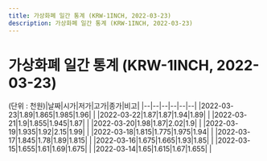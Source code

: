 ```yaml
---
title: 가상화폐 일간 통계 (KRW-1INCH, 2022-03-23)
description: 가상화폐 일간 통계 (KRW-1INCH, 2022-03-23)
---
```


가상화폐 일간 통계 (KRW-1INCH, 2022-03-23)
===

(단위 : 천원)|날짜|시가|저가|고가|종가|비고|
|--|--|--|--|--|--|
|2022-03-23|1.89|1.865|1.985|1.96|    |
|2022-03-22|1.87|1.87|1.94|1.89|    |
|2022-03-21|1.9|1.855|1.945|1.87|    |
|2022-03-20|1.98|1.87|2.02|1.9|    |
|2022-03-19|1.935|1.92|2.15|1.99|    |
|2022-03-18|1.815|1.775|1.975|1.94|    |
|2022-03-17|1.845|1.78|1.89|1.815|    |
|2022-03-16|1.675|1.665|1.93|1.85|    |
|2022-03-15|1.655|1.61|1.69|1.675|    |
|2022-03-14|1.65|1.615|1.67|1.655|    |
